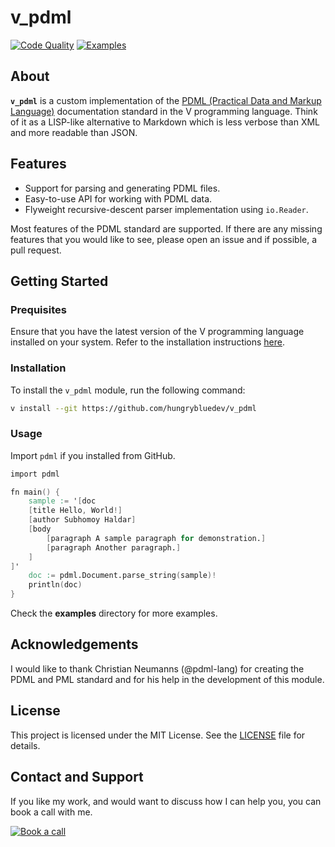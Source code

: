 # v_pdml

[![Code Quality](https://github.com/hungrybluedev/v_pdml/actions/workflows/ci.yml/badge.svg)](https://github.com/hungrybluedev/v_pdml/actions/workflows/ci.yml)
[![Examples](https://img.shields.io/badge/Examples-View-blue?style=plastic)](examples)

## About

**`v_pdml`** is a custom implementation of the [PDML (Practical Data and Markup Language)][1]
documentation standard in the V programming language. Think of it as a LISP-like alternative
to Markdown which is less verbose than XML and more readable than JSON.

## Features

- Support for parsing and generating PDML files.
- Easy-to-use API for working with PDML data.
- Flyweight recursive-descent parser implementation using `io.Reader`.

Most features of the PDML standard are supported. If there are any missing features that
you would like to see, please open an issue and if possible, a pull request.

## Getting Started

### Prequisites

Ensure that you have the latest version of the V programming language installed on your system.
Refer to the installation instructions [here][2].

### Installation

To install the `v_pdml` module, run the following command:

```bash
v install --git https://github.com/hungrybluedev/v_pdml
```

### Usage

Import `pdml` if you installed from GitHub.

```v
import pdml

fn main() {
	sample := '[doc
	[title Hello, World!]
	[author Subhomoy Haldar]
	[body
		[paragraph A sample paragraph for demonstration.]
		[paragraph Another paragraph.]
	]
]'
	doc := pdml.Document.parse_string(sample)!
	println(doc)
}
```

Check the **examples** directory for more examples.

## Acknowledgements

I would like to thank Christian Neumanns (@pdml-lang) for creating the PDML and PML standard
and for his help in the development of this module.

## License

This project is licensed under the MIT License. See the [LICENSE](LICENSE) file for details.

## Contact and Support

If you like my work, and would want to discuss how I can help you, you can book a call
with me.

[![Book a call](https://img.shields.io/badge/Book%20a%20call-Consulting-blue?style=plastic)](https://tidycal.com/hungrybluedev)

[1]: https://pdml-lang.dev/index.html
[2]: https://github.com/vlang/v/?tab=readme-ov-file#installing-v-from-source
